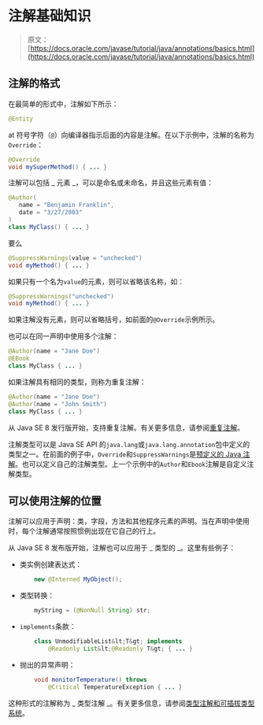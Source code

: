 # 注解基础知识

> 原文： [https://docs.oracle.com/javase/tutorial/java/annotations/basics.html](https://docs.oracle.com/javase/tutorial/java/annotations/basics.html)

## 注解的格式

在最简单的形式中，注解如下所示：

```java
@Entity

```

at 符号字符（`@`）向编译器指示后面的内容是注解。在以下示例中，注解的名称为`Override`：

```java
@Override
void mySuperMethod() { ... }

```

注解可以包括 _ 元素 _，可以是命名或未命名，并且这些元素有值：

```java
@Author(
   name = "Benjamin Franklin",
   date = "3/27/2003"
)
class MyClass() { ... }

```

要么

```java
@SuppressWarnings(value = "unchecked")
void myMethod() { ... }

```

如果只有一个名为`value`的元素，则可以省略该名称，如：

```java
@SuppressWarnings("unchecked")
void myMethod() { ... }

```

如果注解没有元素，则可以省略括号，如前面的`@Override`示例所示。

也可以在同一声明中使用多个注解：

```java
@Author(name = "Jane Doe")
@EBook
class MyClass { ... }

```

如果注解具有相同的类型，则称为重复注解：

```java
@Author(name = "Jane Doe")
@Author(name = "John Smith")
class MyClass { ... }

```

从 Java SE 8 发行版开始，支持重复注解。有关更多信息，请参阅[重复注解](repeating.html)。

注解类型可以是 Java SE API 的`java.lang`或`java.lang.annotation`包中定义的类型之一。在前面的例子中，`Override`和`SuppressWarnings`是[预定义的 Java 注解](predefined.html)。也可以定义自己的注解类型。上一个示例中的`Author`和`Ebook`注解是自定义注解类型。

## 可以使用注解的位置

注解可以应用于声明：类，字段，方法和其他程序元素的声明。当在声明中使用时，每个注解通常按照惯例出现在它自己的行上。

从 Java SE 8 发布版开始，注解也可以应用于 _ 类型的 _。这里有些例子：

*   类实例创建表达式：

    ```java
        new @Interned MyObject();

    ```

*   类型转换：

    ```java
        myString = (@NonNull String) str;

    ```

*   `implements`条款：

    ```java
        class UnmodifiableList&lt;T&gt; implements
            @Readonly List&lt;@Readonly T&gt; { ... }

    ```

*   抛出的异常声明：

    ```java
        void monitorTemperature() throws
            @Critical TemperatureException { ... }

    ```

这种形式的注解称为 _ 类型注解 _。有关更多信息，请参阅[类型注解和可插拔类型系统](type_annotations.html)。